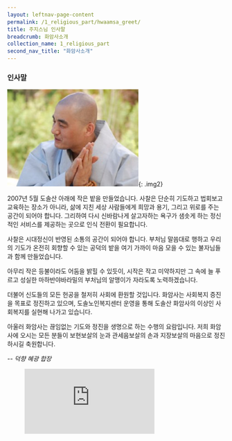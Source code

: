 ```yaml
---
layout: leftnav-page-content
permalink: /1_religious_part/hwaamsa_greet/
title: 주지스님 인사말
breadcrumb: 화암사소개
collection_name: 1_religious_part
second_nav_title: "화암사소개"
---
```


### **인사말**

![](/images/religious_part/greet.jpg){: .img2}

<!-- ![](http://images.weserv.nl/?url={{site.url}}{{site.baseurl}}/images/religious_part/dosolnoin_sub.gif&w=1.5&h=1.5&output=jpg&q=80&t=circle) -->

<!-- <a href="{{ file.path | relative_url }}" title="{{ filename }}"><img src="//images.weserv.nl/?url={{site.url}}{{site.baseurl}}/images/religious_part/dosolnoin_sub.gif&w=1.5&h=1.5&output=jpg&q=80&t=circle" alt="{{ filename }}" /></a> -->

2007년 5월 도솔산 아래에 작은 밭을 만들었습니다. 사찰은 단순히 기도하고 법회보고 교육하는 장소가 아니라, 삶에 지친 세상 사람들에게 희망과 용기, 그리고 위로를 주는 공간이 되어야 합니다.  그리하여 다시 신바람나게 살고자하는 욕구가 샘솟게 하는 정신적인 서비스를 제공하는 곳으로 인식 전환이 필요합니다. 

사찰은 시대정신이 반영된 소통의 공간이 되어야 합니다. 부처님 말씀대로 행하고 우리의 기도가 온전히 회향할 수 있는 공덕의 밭을 여기 가까이 마음 모을 수 있는 불자님들과 함께 만들었습니다. 

아무리 작은 등불이라도 어둠을 밝힐 수 있듯이, 시작은 작고 미약하지만 그 속에 늘 푸르고 성실한 마하반야바라밀의 부처님의 알맹이가 자라도록 노력하겠습니다. 

더불어 신도들의 모든 헌공을 철저히 사회에 환원할 것입니다. 화암사는 사회복지 증진을 목표로 정진하고 있으며, 도솔노인복지센터 운영을 통해 도솔산 화암사의 이상인 사회복지를 실현해 나가고 있습니다. 

아울러 화암사는 끊임없는 기도와 정진을 생명으로 하는 수행의 요람입니다. 저희 화암사에 오시는 모든 분들이 보현보살의 눈과 관세음보살의 손과 지장보살의 마음으로 정진하시길 축원합니다. 

*-- 덕향 혜광 합장*

<figure class="bp-youtube">
  <iframe src="https://www.youtube.com/embed/czEKeXx5Nsw" frameborder="0" allowfullscreen="true"> </iframe>
</figure>

<!-- video_container -->
<!-- 
<div class="bp-youtube">
  <iframe width="560" height="315" src="https://www.youtube.com/embed/czEKeXx5Nsw" frameborder="0" allow="accelerometer; autoplay; clipboard-write; encrypted-media; gyroscope; picture-in-picture" allowfullscreen></iframe>
</div> -->

